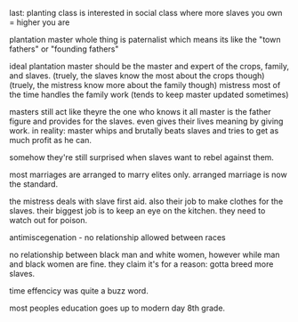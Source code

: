 last: planting class is interested in social class where more slaves you own = higher you are

plantation master
whole thing is paternalist which means its like the "town fathers" or "founding fathers"

ideal plantation master should be the master and expert of the crops, family, and slaves.
(truely, the slaves know the most about the crops though)
(truely, the mistress know more about the family though)
mistress most of the time handles the family work (tends to keep master updated sometimes)

masters still act like theyre the one who knows it all
master is the father figure and provides for the slaves. even gives their lives meaning by giving work.
in reality: master whips and brutally beats slaves and tries to get as much profit as he can.

somehow they're still surprised when slaves want to rebel against them.

most marriages are arranged to marry elites only.
arranged marriage is now the standard.

the mistress deals with slave first aid. also their job to make clothes for the slaves. their biggest job is to keep an eye on the kitchen. they need to watch out for poison. 

antimiscegenation - no relationship allowed between races

no relationship between black man and white women, however while man and black women are fine.
they claim it's for a reason: gotta breed more slaves.




time effencicy was quite a buzz word.

most peoples education goes up to modern day 8th grade.
